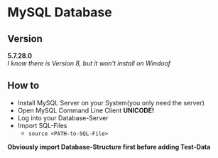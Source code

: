 # MySQL Database

## Version
**5.7.28.0**  
*I know there is Version 8, but it won't install on Windoof*

## How to
- Install MySQL Server on your System(you only need the server)
- Open MySQL Command Line Client **UNICODE!**
- Log into your Database-Server
- Import SQL-Files
	- `source <PATH-to-SQL-File>`

**Obviously import Database-Structure first before adding Test-Data**
